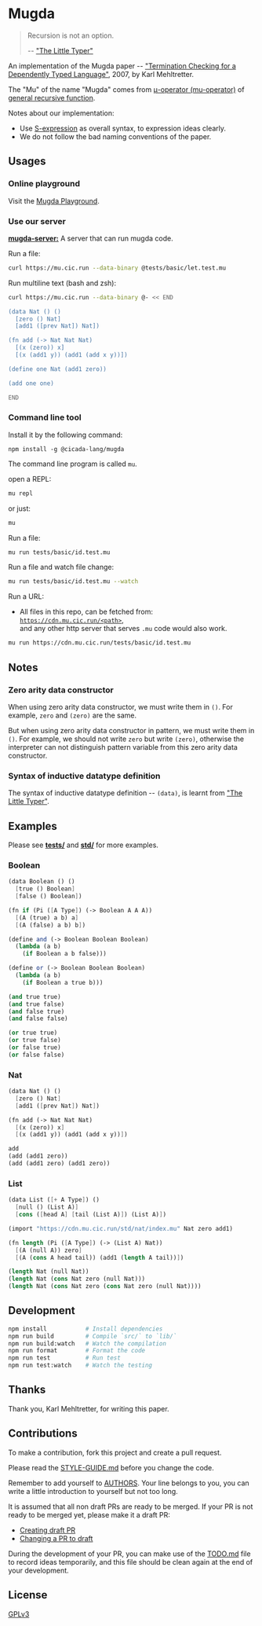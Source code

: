 # Mugda

> Recursion is not an option.
>
> -- ["The Little Typer"](https://mitpress.mit.edu/9780262536431/the-little-typer)

An implementation of the Mugda paper -- ["Termination Checking for a Dependently Typed Language"](docs/papers/termination-checking-for-a-dependently-typed-language--karl-mehltretter.pdf), 2007, by Karl Mehltretter.

The "Mu" of the name "Mugda"
comes from [μ-operator (mu-operator)](https://en.wikipedia.org/wiki/%CE%9C_operator)
of [general recursive function](https://en.wikipedia.org/wiki/General_recursive_function).

Notes about our implementation:

- Use [S-expression](https://github.com/cicada-lang/sexp) as overall syntax, to expression ideas clearly.
- We do not follow the bad naming conventions of the paper.

## Usages

### Online playground

Visit the [Mugda Playground](https://mugda.cicada-lang.org/playground/KGRhdGEgTmF0ICgpICgpCiAgW3plcm8gKCkgTmF0XQogIFthZGQxIChbcHJldiBOYXRdKSBOYXRdKQoKKGZuIGFkZCAoLT4gTmF0IE5hdCBOYXQpCiAgWyh4ICh6ZXJvKSkgeF0KICBbKHggKGFkZDEgeSkpIChhZGQxIChhZGQgeCB5KSldKQoKKGRlZmluZSBvbmUgTmF0IChhZGQxIHplcm8pKQoKKGFkZCBvbmUgb25lKQo).

### Use our server

[**mugda-server:**](https://github.com/cicada-lang/mugda-server) A server that can run mugda code.

Run a file:

```bash
curl https://mu.cic.run --data-binary @tests/basic/let.test.mu
```

Run multiline text (bash and zsh):

```bash
curl https://mu.cic.run --data-binary @- << END

(data Nat () ()
  [zero () Nat]
  [add1 ([prev Nat]) Nat])

(fn add (-> Nat Nat Nat)
  [(x (zero)) x]
  [(x (add1 y)) (add1 (add x y))])

(define one Nat (add1 zero))

(add one one)

END
```

### Command line tool

Install it by the following command:

```
npm install -g @cicada-lang/mugda
```

The command line program is called `mu`.

open a REPL:

```sh
mu repl
```

or just:

```sh
mu
```

Run a file:

```sh
mu run tests/basic/id.test.mu
```

Run a file and watch file change:

```sh
mu run tests/basic/id.test.mu --watch
```

Run a URL:

- All files in this repo, can be fetched from: [`https://cdn.mu.cic.run/<path>`](https://cdn.mu.cic.run), <br/>
  and any other http server that serves `.mu` code would also work.

```sh
mu run https://cdn.mu.cic.run/tests/basic/id.test.mu
```

## Notes

### Zero arity data constructor

When using zero arity data constructor, we must write them in `()`.
For example, `zero` and `(zero)` are the same.

But when using zero arity data constructor in pattern, we must write them in `()`.
For example, we should not write `zero` but write `(zero)`,
otherwise the interpreter can not distinguish pattern variable
from this zero arity data constructor.

### Syntax of inductive datatype definition

The syntax of inductive datatype definition -- `(data)`,
is learnt from ["The Little Typer"](https://mitpress.mit.edu/9780262536431/the-little-typer).

## Examples

Please see [**tests/**](tests/) and [**std/**](std/) for more examples.

### Boolean

```scheme
(data Boolean () ()
  [true () Boolean]
  [false () Boolean])

(fn if (Pi ([A Type]) (-> Boolean A A A))
  [(A (true) a b) a]
  [(A (false) a b) b])

(define and (-> Boolean Boolean Boolean)
  (lambda (a b)
    (if Boolean a b false)))

(define or (-> Boolean Boolean Boolean)
  (lambda (a b)
    (if Boolean a true b)))

(and true true)
(and true false)
(and false true)
(and false false)

(or true true)
(or true false)
(or false true)
(or false false)
```

### Nat

```scheme
(data Nat () ()
  [zero () Nat]
  [add1 ([prev Nat]) Nat])

(fn add (-> Nat Nat Nat)
  [(x (zero)) x]
  [(x (add1 y)) (add1 (add x y))])

add
(add (add1 zero))
(add (add1 zero) (add1 zero))
```

### List

```scheme
(data List ([+ A Type]) ()
  [null () (List A)]
  [cons ([head A] [tail (List A)]) (List A)])

(import "https://cdn.mu.cic.run/std/nat/index.mu" Nat zero add1)

(fn length (Pi ([A Type]) (-> (List A) Nat))
  [(A (null A)) zero]
  [(A (cons A head tail)) (add1 (length A tail))])

(length Nat (null Nat))
(length Nat (cons Nat zero (null Nat)))
(length Nat (cons Nat zero (cons Nat zero (null Nat))))
```

## Development

```sh
npm install           # Install dependencies
npm run build         # Compile `src/` to `lib/`
npm run build:watch   # Watch the compilation
npm run format        # Format the code
npm run test          # Run test
npm run test:watch    # Watch the testing
```

## Thanks

Thank you, Karl Mehltretter, for writing this paper.

## Contributions

To make a contribution, fork this project and create a pull request.

Please read the [STYLE-GUIDE.md](STYLE-GUIDE.md) before you change the code.

Remember to add yourself to [AUTHORS](AUTHORS).
Your line belongs to you, you can write a little
introduction to yourself but not too long.

It is assumed that all non draft PRs are ready to be merged.
If your PR is not ready to be merged yet, please make it a draft PR:

- [Creating draft PR](https://github.blog/2019-02-14-introducing-draft-pull-requests)
- [Changing a PR to draft](https://docs.github.com/en/pull-requests/collaborating-with-pull-requests/proposing-changes-to-your-work-with-pull-requests/changing-the-stage-of-a-pull-request)

During the development of your PR, you can make use of
the [TODO.md](TODO.md) file to record ideas temporarily,
and this file should be clean again at the end of your development.

## License

[GPLv3](LICENSE)
